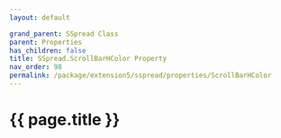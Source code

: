 ```yaml
---
layout: default

grand_parent: SSpread Class
parent: Properties
has_children: false
title: SSpread.ScrollBarHColor Property
nav_order: 98
permalink: /package/extension5/sspread/properties/ScrollBarHColor
---
```

# {{ page.title }}
